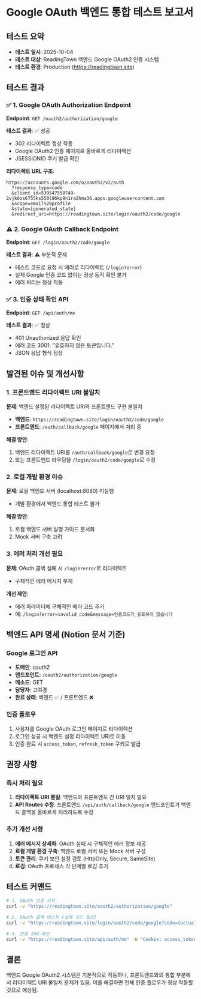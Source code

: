 # Google OAuth 백엔드 통합 테스트 보고서

## 테스트 요약
- **테스트 일시**: 2025-10-04
- **테스트 대상**: ReadingTown 백엔드 Google OAuth2 인증 시스템
- **테스트 환경**: Production (https://readingtown.site)

## 테스트 결과

### ✅ 1. Google OAuth Authorization Endpoint
**Endpoint**: `GET /oauth2/authorization/google`

**테스트 결과**: ✅ 성공
- 302 리다이렉트 정상 작동
- Google OAuth2 인증 페이지로 올바르게 리다이렉션
- JSESSIONID 쿠키 발급 확인

**리다이렉트 URL 구조**:
```
https://accounts.google.com/o/oauth2/v2/auth
  ?response_type=code
  &client_id=539547550749-2vjk6os6755ks550l86kp9n1ra2hma36.apps.googleusercontent.com
  &scope=email%20profile
  &state=[generated_state]
  &redirect_uri=https://readingtown.site/login/oauth2/code/google
```

### ⚠️ 2. Google OAuth Callback Endpoint
**Endpoint**: `GET /login/oauth2/code/google`

**테스트 결과**: ⚠️ 부분적 문제
- 테스트 코드로 요청 시 에러로 리다이렉트 (`/login?error`)
- 실제 Google 인증 코드 없이는 정상 동작 확인 불가
- 에러 처리는 정상 작동

### ✅ 3. 인증 상태 확인 API
**Endpoint**: `GET /api/auth/me`

**테스트 결과**: ✅ 정상
- 401 Unauthorized 응답 확인
- 에러 코드 3001: "유효하지 않은 토큰입니다."
- JSON 응답 형식 정상

## 발견된 이슈 및 개선사항

### 1. 프론트엔드 리다이렉트 URI 불일치
**문제**: 백엔드 설정된 리다이렉트 URI와 프론트엔드 구현 불일치
- **백엔드**: `https://readingtown.site/login/oauth2/code/google`
- **프론트엔드**: `/auth/callback/google` 페이지에서 처리 중

**해결 방안**:
1. 백엔드 리다이렉트 URI를 `/auth/callback/google`로 변경 요청
2. 또는 프론트엔드 라우팅을 `/login/oauth2/code/google`로 수정

### 2. 로컬 개발 환경 이슈
**문제**: 로컬 백엔드 서버 (localhost:8080) 미실행
- 개발 환경에서 백엔드 통합 테스트 불가

**해결 방안**:
1. 로컬 백엔드 서버 실행 가이드 문서화
2. Mock 서버 구축 고려

### 3. 에러 처리 개선 필요
**문제**: OAuth 콜백 실패 시 `/login?error`로 리다이렉트
- 구체적인 에러 메시지 부재

**개선 제안**:
- 에러 파라미터에 구체적인 에러 코드 추가
- 예: `/login?error=invalid_code&message=인증코드가_유효하지_않습니다`

## 백엔드 API 명세 (Notion 문서 기준)

### Google 로그인 API
- **도메인**: oauth2
- **엔드포인트**: `/oauth2/authorization/google`
- **메소드**: GET
- **담당자**: 고여경
- **완료 상태**: 백엔드 ✅ / 프론트엔드 ❌

### 인증 플로우
1. 사용자를 Google OAuth 로그인 페이지로 리다이렉션
2. 로그인 성공 시 백엔드 설정 리다이렉트 URI로 이동
3. 인증 완료 시 `access_token`, `refresh_token` 쿠키로 발급

## 권장 사항

### 즉시 처리 필요
1. **리다이렉트 URI 통일**: 백엔드와 프론트엔드 간 URI 일치 필요
2. **API Routes 수정**: 프론트엔드 `/api/auth/callback/google` 엔드포인트가 백엔드 콜백을 올바르게 처리하도록 수정

### 추가 개선 사항
1. **에러 메시지 상세화**: OAuth 실패 시 구체적인 에러 정보 제공
2. **로컬 개발 환경 구축**: 백엔드 로컬 서버 또는 Mock 서버 구성
3. **토큰 관리**: 쿠키 보안 설정 검토 (HttpOnly, Secure, SameSite)
4. **로깅**: OAuth 프로세스 각 단계별 로깅 추가

## 테스트 커맨드

```bash
# 1. OAuth 인증 시작
curl -v "https://readingtown.site/oauth2/authorization/google"

# 2. OAuth 콜백 테스트 (실제 코드 필요)
curl -v "https://readingtown.site/login/oauth2/code/google?code={actual_code}&state={state}"

# 3. 인증 상태 확인
curl -v "https://readingtown.site/api/auth/me" -H "Cookie: access_token={valid_token}"
```

## 결론
백엔드 Google OAuth2 시스템은 기본적으로 작동하나, 프론트엔드와의 통합 부분에서 리다이렉트 URI 불일치 문제가 있음. 이를 해결하면 전체 인증 플로우가 정상 작동할 것으로 예상됨.